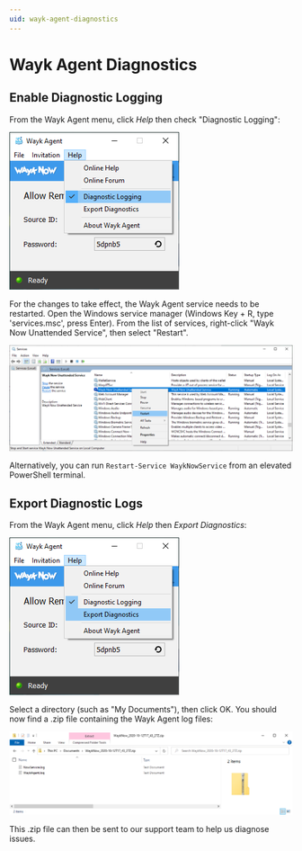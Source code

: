 ```yaml
---
uid: wayk-agent-diagnostics
---
```


# Wayk Agent Diagnostics

## Enable Diagnostic Logging

From the Wayk Agent menu, click *Help* then check "Diagnostic Logging":

![Wayk Agent Diagnostic Logging](../../images/wayk_agent_diagnostic_logging.png)

For the changes to take effect, the Wayk Agent service needs to be restarted. Open the Windows service manager (Windows Key + R, type 'services.msc', press Enter). From the list of services, right-click "Wayk Now Unattended Service", then select "Restart".

![Wayk Agent Restart Service](../../images/wayk_agent_restart_service.png)

Alternatively, you can run `Restart-Service WaykNowService` from an elevated PowerShell terminal.

## Export Diagnostic Logs

From the Wayk Agent menu, click *Help* then *Export Diagnostics*:

![Wayk Agent Export Diagnostics](../../images/wayk_agent_export_diagnostics.png)

Select a directory (such as "My Documents"), then click OK. You should now find a .zip file containing the Wayk Agent log files:

![Wayk Agent Exported Diagnostic Logs](../../images/wayk_agent_exported_diagnostic_logs.png)

This .zip file can then be sent to our support team to help us diagnose issues.
